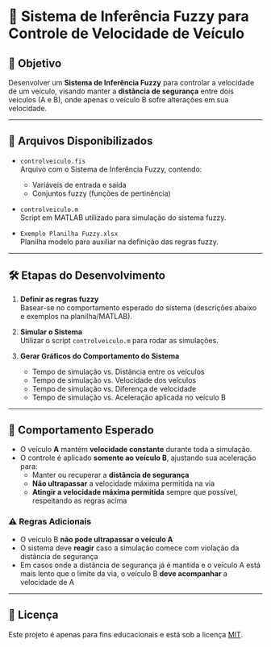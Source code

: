 # 🚗 Sistema de Inferência Fuzzy para Controle de Velocidade de Veículo

## 📌 Objetivo

Desenvolver um **Sistema de Inferência Fuzzy** para controlar a velocidade de um veículo, visando manter a **distância de segurança** entre dois veículos (A e B), onde apenas o veículo B sofre alterações em sua velocidade.

---

## 📁 Arquivos Disponibilizados

- `controlveiculo.fis`  
  Arquivo com o Sistema de Inferência Fuzzy, contendo:
  - Variáveis de entrada e saída
  - Conjuntos fuzzy (funções de pertinência)

- `controlveiculo.m`  
  Script em MATLAB utilizado para simulação do sistema fuzzy.

- `Exemplo Planilha Fuzzy.xlsx`  
  Planilha modelo para auxiliar na definição das regras fuzzy.

---

## 🛠️ Etapas do Desenvolvimento

1. **Definir as regras fuzzy**  
   Basear-se no comportamento esperado do sistema (descrições abaixo e exemplos na planilha/MATLAB).

2. **Simular o Sistema**  
   Utilizar o script `controlveiculo.m` para rodar as simulações.

3. **Gerar Gráficos do Comportamento do Sistema**
   - Tempo de simulação vs. Distância entre os veículos
   - Tempo de simulação vs. Velocidade dos veículos
   - Tempo de simulação vs. Diferença de velocidade
   - Tempo de simulação vs. Aceleração aplicada no veículo B

---

## 🤖 Comportamento Esperado

- O veículo **A** mantém **velocidade constante** durante toda a simulação.
- O controle é aplicado **somente ao veículo B**, ajustando sua aceleração para:
  - Manter ou recuperar a **distância de segurança**
  - **Não ultrapassar** a velocidade máxima permitida na via
  - **Atingir a velocidade máxima permitida** sempre que possível, respeitando as regras acima

### ⚠️ Regras Adicionais

- O veículo B **não pode ultrapassar o veículo A**
- O sistema deve **reagir** caso a simulação comece com violação da distância de segurança
- Em casos onde a distância de segurança já é mantida e o veículo A está mais lento que o limite da via, o veículo B **deve acompanhar** a velocidade de A

---

## 📄 Licença

Este projeto é apenas para fins educacionais e está sob a licença [MIT](LICENSE).
